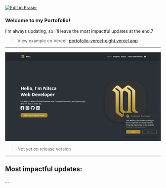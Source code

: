<p><a target="_blank" href="https://app.eraser.io/workspace/zHGMjRs9CqrB3XsuRepE" id="edit-in-eraser-github-link"><img alt="Edit in Eraser" src="https://firebasestorage.googleapis.com/v0/b/second-petal-295822.appspot.com/o/images%2Fgithub%2FOpen%20in%20Eraser.svg?alt=media&amp;token=968381c8-a7e7-472a-8ed6-4a6626da5501"></a></p>

### Welcome to my Portofolio! 
I'm always updating, so I'll leave the most impactful updates at the end.7

> View example on Vercel:
[﻿portofolio-vercel-eight.vercel.app](https://portofolio-vercel-eight.vercel.app/) 

---

![Captura de ecrã 2024-04-22 123059.png](/.eraser/zHGMjRs9CqrB3XsuRepE___yVWYmEdOthXfez3lQstkZ9o39Ht1___DayyluZ2lZpdplN1xlx3X.png "Captura de ecrã 2024-04-22 123059.png")

> Not yet on release version

---

## Most impactful updates:
...



<!--- Eraser file: https://app.eraser.io/workspace/zHGMjRs9CqrB3XsuRepE --->